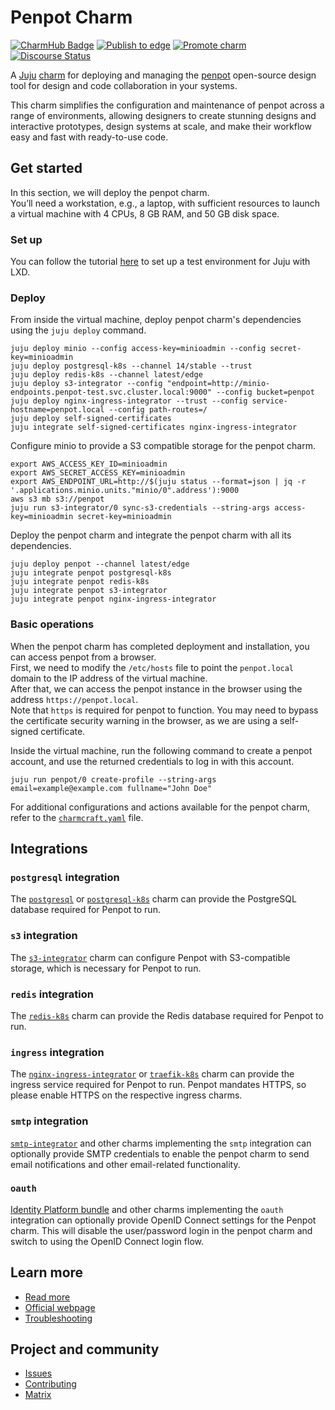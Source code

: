 # Penpot Charm

[![CharmHub Badge](https://charmhub.io/penpot/badge.svg)](https://charmhub.io/penpot)
[![Publish to edge](https://github.com/canonical/penpot-operator/actions/workflows/publish_charm.yaml/badge.svg)](https://github.com/canonical/penpot-operator/actions/workflows/publish_charm.yaml)
[![Promote charm](https://github.com/canonical/penpot-operator/actions/workflows/promote_charm.yaml/badge.svg)](https://github.com/canonical/penpot-operator/actions/workflows/promote_charm.yaml)
[![Discourse Status](https://img.shields.io/discourse/status?server=https%3A%2F%2Fdiscourse.charmhub.io&style=flat&label=CharmHub%20Discourse)](https://discourse.charmhub.io)

A [Juju](https://juju.is/) [charm](https://juju.is/docs/olm/charmed-operators)
for deploying and managing the [penpot](https://penpot.app) open-source
design tool for design and code collaboration in your systems.

This charm simplifies the configuration and maintenance of penpot across a 
range of environments, allowing designers to create stunning designs and interactive prototypes, 
design systems at scale, and make their workflow easy and fast with ready-to-use code.

## Get started
In this section, we will deploy the penpot charm.  
You’ll need a workstation, e.g., a laptop, with sufficient resources to launch a virtual machine with 4 CPUs, 8 GB RAM, and 50 GB disk space.

### Set up
You can follow the tutorial [here](https://juju.is/docs/juju/set-up--tear-down-your-test-environment#heading--set-up-automatically) to set up a test environment for Juju with LXD.

### Deploy
From inside the virtual machine, deploy penpot charm's dependencies using the `juju deploy` command.

```
juju deploy minio --config access-key=minioadmin --config secret-key=minioadmin
juju deploy postgresql-k8s --channel 14/stable --trust
juju deploy redis-k8s --channel latest/edge
juju deploy s3-integrator --config "endpoint=http://minio-endpoints.penpot-test.svc.cluster.local:9000" --config bucket=penpot
juju deploy nginx-ingress-integrator --trust --config service-hostname=penpot.local --config path-routes=/
juju deploy self-signed-certificates
juju integrate self-signed-certificates nginx-ingress-integrator
```

Configure minio to provide a S3 compatible storage for the penpot charm.

```
export AWS_ACCESS_KEY_ID=minioadmin
export AWS_SECRET_ACCESS_KEY=minioadmin
export AWS_ENDPOINT_URL=http://$(juju status --format=json | jq -r '.applications.minio.units."minio/0".address'):9000
aws s3 mb s3://penpot
juju run s3-integrator/0 sync-s3-credentials --string-args access-key=minioadmin secret-key=minioadmin
```

Deploy the penpot charm and integrate the penpot charm with all its dependencies.

```
juju deploy penpot --channel latest/edge
juju integrate penpot postgresql-k8s
juju integrate penpot redis-k8s
juju integrate penpot s3-integrator
juju integrate penpot nginx-ingress-integrator
```

### Basic operations
When the penpot charm has completed deployment and installation, you can access penpot from a browser.  
First, we need to modify the `/etc/hosts` file to point the `penpot.local` domain to the IP address of the virtual machine.  
After that, we can access the penpot instance in the browser using the address `https://penpot.local`.  
Note that `https` is required for penpot to function. You may need to bypass the certificate security warning in the browser, as we are using a self-signed certificate.  

Inside the virtual machine, run the following command to create a penpot account, and use the returned credentials to log in with this account.

```
juju run penpot/0 create-profile --string-args email=example@example.com fullname="John Doe"
```

For additional configurations and actions available for the penpot charm, refer to the [`charmcraft.yaml`](./charmcraft.yaml) file.

## Integrations

### `postgresql` integration
The [`postgresql`](https://charmhub.io/postgresql) or [`postgresql-k8s`](https://charmhub.io/postgresql) charm can 
provide the PostgreSQL database required for Penpot to run.

### `s3` integration
The [`s3-integrator`](https://charmhub.io/s3-integrator) charm can configure Penpot with S3-compatible storage, 
which is necessary for Penpot to run.

### `redis` integration
The [`redis-k8s`](https://charmhub.io/redis-k8s) charm can provide the Redis database required for Penpot to run.

### `ingress` integration
The [`nginx-ingress-integrator`](https://charmhub.io/nginx-ingress-integrator) or 
[`traefik-k8s`](https://charmhub.io/traefik-k8s) charm can provide the ingress service required for Penpot to run. 
Penpot mandates HTTPS, so please enable HTTPS on the respective ingress charms.

### `smtp` integration
[`smtp-integrator`](https://charmhub.io/smtp-integrator) and other charms implementing the `smtp` integration can 
optionally provide SMTP credentials to enable the penpot charm to send email notifications and other email-related functionality.

### `oauth`
[Identity Platform bundle](https://charmhub.io/identity-platform) and other charms implementing the `oauth` 
integration can optionally provide OpenID Connect settings for the Penpot charm. 
This will disable the user/password login in the penpot charm and switch to using the OpenID Connect login flow.

## Learn more
* [Read more](https://charmhub.io/penpot)
* [Official webpage](https://penpot.app/)
* [Troubleshooting](https://matrix.to/#/#charmhub-charmdev:ubuntu.com)

## Project and community
* [Issues](https://github.com/canonical/penpot-operator/issues)
* [Contributing](https://charmhub.io/penpot/docs/how-to-contribute)
* [Matrix](https://matrix.to/#/#charmhub-charmdev:ubuntu.com)
